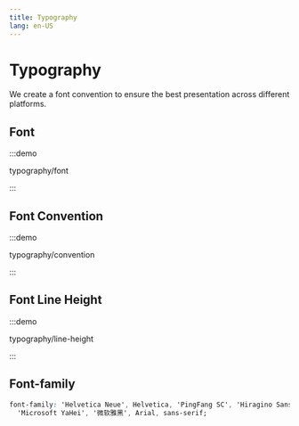 ```yaml
---
title: Typography
lang: en-US
---
```


# Typography

We create a font convention to ensure the best presentation across different platforms.

## Font

:::demo

typography/font

:::

## Font Convention

:::demo

typography/convention

:::

## Font Line Height

:::demo

typography/line-height

:::

## Font-family

```css
font-family: 'Helvetica Neue', Helvetica, 'PingFang SC', 'Hiragino Sans GB',
  'Microsoft YaHei', '微软雅黑', Arial, sans-serif;
```
